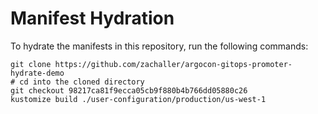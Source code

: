 # Manifest Hydration

To hydrate the manifests in this repository, run the following commands:

```shell
git clone https://github.com/zachaller/argocon-gitops-promoter-hydrate-demo
# cd into the cloned directory
git checkout 98217ca81f9ecca05cb9f880b4b766dd05880c26
kustomize build ./user-configuration/production/us-west-1
```
